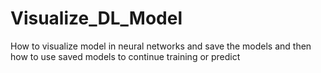# Visualize_DL_Model
How to visualize model in neural networks and save the models and then how to use saved models to continue training or predict 
